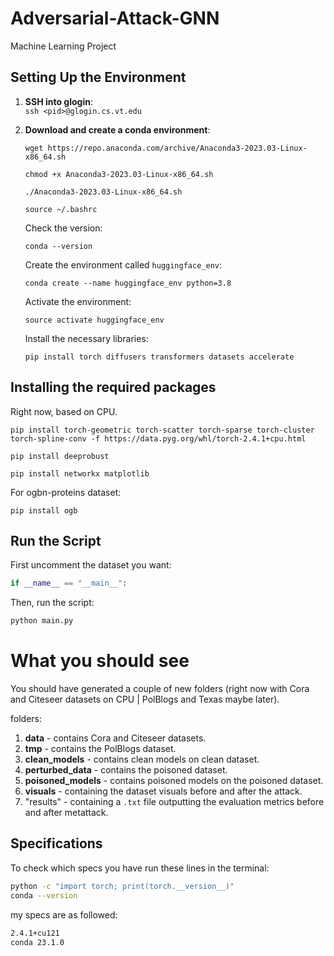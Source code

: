 # Adversarial-Attack-GNN
Machine Learning Project

## Setting Up the Environment

1. **SSH into glogin**:  
    `ssh <pid>@glogin.cs.vt.edu`

2. **Download and create a conda environment**:
   
   `wget https://repo.anaconda.com/archive/Anaconda3-2023.03-Linux-x86_64.sh`

   `chmod +x Anaconda3-2023.03-Linux-x86_64.sh`
   
   `./Anaconda3-2023.03-Linux-x86_64.sh`
   
    `source ~/.bashrc`

   Check the version:
   
    `conda --version`

   Create the environment called `huggingface_env`:
   
    `conda create --name huggingface_env python=3.8`
   
    Activate the environment:

   `source activate huggingface_env`

   Install the necessary libraries:
   
    `pip install torch diffusers transformers datasets accelerate`

## Installing the required packages
   
   Right now, based on CPU.

   `pip install torch-geometric torch-scatter torch-sparse torch-cluster torch-spline-conv -f https://data.pyg.org/whl/torch-2.4.1+cpu.html`

   `pip install deeprobust`
   
   `pip install networkx matplotlib`

   For ogbn-proteins dataset:
   
   `pip install ogb`

## Run the Script

First uncomment the dataset you want:

```python
if __name__ == "__main__": 
```

Then, run the script:

```bash
python main.py
```

# What you should see

You should have generated a couple of new folders (right now with Cora and Citeseer datasets on CPU | PolBlogs and Texas maybe later). 

folders:

1. **data** - contains Cora and Citeseer datasets.
2. **tmp** - contains the PolBlogs dataset.
3. **clean_models** - contains clean models on clean dataset.
4. **perturbed_data** - contains the poisoned dataset.
5. **poisoned_models** - contains poisoned models on the poisoned dataset.
6. **visuals** - containing the dataset visuals before and after the attack.
7. "results" - containing a `.txt` file outputting the evaluation metrics before and after metattack.

## Specifications

To check which specs you have run these lines in the terminal:

```bash
python -c "import torch; print(torch.__version__)"
conda --version
```

my specs are as followed: 

```bash
2.4.1+cu121
conda 23.1.0
```

     

